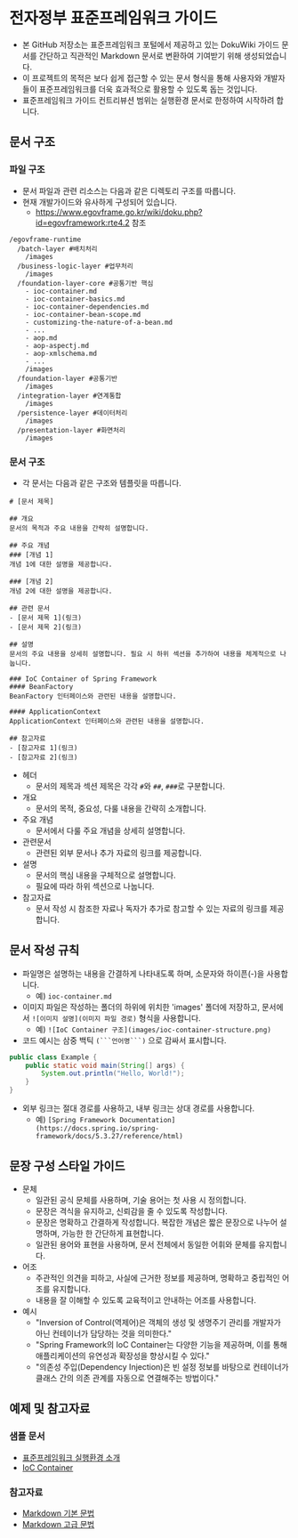 # 전자정부 표준프레임워크 가이드
- 본 GitHub 저장소는 표준프레임워크 포털에서 제공하고 있는 DokuWiki 가이드 문서를 간단하고 직관적인 Markdown 문서로 변환하여 기여받기 위해 생성되었습니다. 
- 이 프로젝트의 목적은 보다 쉽게 접근할 수 있는 문서 형식을 통해 사용자와 개발자들이 표준프레임워크를 더욱 효과적으로 활용할 수 있도록 돕는 것입니다.
- 표준프레임워크 가이드 컨트리뷰션 범위는 실행환경 문서로 한정하여 시작하려 합니다. 
## 문서 구조
### 파일 구조
- 문서 파일과 관련 리소스는 다음과 같은 디렉토리 구조를 따릅니다.
- 현재 개발가이드와 유사하게 구성되어 있습니다.
	- https://www.egovframe.go.kr/wiki/doku.php?id=egovframework:rte4.2  참조
```
/egovframe-runtime
  /batch-layer #배치처리
    /images
  /business-logic-layer #업무처리
    /images
  /foundation-layer-core #공통기반 핵심
    - ioc-container.md
    - ioc-container-basics.md
    - ioc-container-dependencies.md
    - ioc-container-bean-scope.md
    - customizing-the-nature-of-a-bean.md
    - ...
    - aop.md
    - aop-aspectj.md
    - aop-xmlschema.md
    - ...
    /images
  /foundation-layer #공통기반
    /images
  /integration-layer #연계통합
    /images
  /persistence-layer #데이터처리
    /images
  /presentation-layer #화면처리
    /images
```
### 문서 구조
- 각 문서는 다음과 같은 구조와 템플릿을 따릅니다.
```
# [문서 제목]

## 개요
문서의 목적과 주요 내용을 간략히 설명합니다.

## 주요 개념
### [개념 1]
개념 1에 대한 설명을 제공합니다.

### [개념 2]
개념 2에 대한 설명을 제공합니다.

## 관련 문서
- [문서 제목 1](링크)
- [문서 제목 2](링크)

## 설명
문서의 주요 내용을 상세히 설명합니다. 필요 시 하위 섹션을 추가하여 내용을 체계적으로 나눕니다.

### IoC Container of Spring Framework
#### BeanFactory
BeanFactory 인터페이스와 관련된 내용을 설명합니다.

#### ApplicationContext
ApplicationContext 인터페이스와 관련된 내용을 설명합니다.

## 참고자료
- [참고자료 1](링크)
- [참고자료 2](링크)
```
- 헤더
	- 문서의 제목과 섹션 제목은 각각 `#`와 `##`, `###`로 구분합니다.
- 개요
	- 문서의 목적, 중요성, 다룰 내용을 간략히 소개합니다.
- 주요 개념
	- 문서에서 다룰 주요 개념을 상세히 설명합니다.
- 관련문서
	- 관련된 외부 문서나 추가 자료의 링크를 제공합니다.
- 설명
	- 문서의 핵심 내용을 구체적으로 설명합니다.
	- 필요에 따라 하위 섹션으로 나눕니다.
- 참고자료
	- 문서 작성 시 참조한 자료나 독자가 추가로 참고할 수 있는 자료의 링크를 제공합니다.
## 문서 작성 규칙
- 파일명은 설명하는 내용을 간결하게 나타내도록 하며, 소문자와 하이픈(-)을 사용합니다.
	- 예) `ioc-container.md`
- 이미지 파일은 작성하는 폴더의 하위에 위치한 'images' 폴더에 저장하고, 문서에서 `![이미지 설명](이미지 파일 경로)` 형식을 사용합니다.
	- 예) `![IoC Container 구조](images/ioc-container-structure.png)`
- 코드 예시는 삼중 백틱 ` (```언어명```) ` 으로 감싸서 표시합니다.
```java
public class Example {
    public static void main(String[] args) {
        System.out.println("Hello, World!");
    }
}
```
- 외부 링크는 절대 경로를 사용하고, 내부 링크는 상대 경로를 사용합니다.
	- 예) `[Spring Framework Documentation](https://docs.spring.io/spring-framework/docs/5.3.27/reference/html)`
## 문장 구성 스타일 가이드
- 문체
	- 일관된 공식 문체를 사용하며, 기술 용어는 첫 사용 시 정의합니다.
	- 문장은 격식을 유지하고, 신뢰감을 줄 수 있도록 작성합니다.
	- 문장은 명확하고 간결하게 작성합니다. 복잡한 개념은 짧은 문장으로 나누어 설명하며, 가능한 한 간단하게 표현합니다.
	- 일관된 용어와 표현을 사용하며, 문서 전체에서 동일한 어휘와 문체를 유지합니다.
- 어조
	- 주관적인 의견을 피하고, 사실에 근거한 정보를 제공하며, 명확하고 중립적인 어조를 유지합니다.
	- 내용을 잘 이해할 수 있도록 교육적이고 안내하는 어조를 사용합니다.
- 예시
	- "Inversion of Control(역제어)은 객체의 생성 및 생명주기 관리를 개발자가 아닌 컨테이너가 담당하는 것을 의미한다."
	- "Spring Framework의 IoC Container는 다양한 기능을 제공하며, 이를 통해 애플리케이션의 유연성과 확장성을 향상시킬 수 있다."
	- "의존성 주입(Dependency Injection)은 빈 설정 정보를 바탕으로 컨테이너가 클래스 간의 의존 관계를 자동으로 연결해주는 방법이다."
## 예제 및 참고자료
### 샘플 문서
- [표준프레임워크 실행환경 소개](https://github.com/eGovFramework/egovframe-docs/blob/main/egovframe-runtime/intro/overview.md)
- [IoC Container](https://github.com/eGovFramework/egovframe-docs/blob/main/egovframe-runtime/foundation-layer-core/ioc-container.md)
### 참고자료
- [Markdown 기본 문법](https://www.markdownguide.org/basic-syntax/)
- [Markdown 고급 문법](https://www.markdownguide.org/extended-syntax/)
